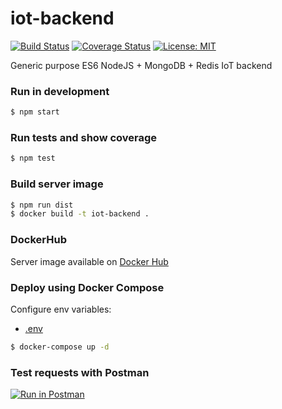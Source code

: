 # iot-backend

[![Build Status](https://travis-ci.org/mmontes11/iot-backend.svg?branch=develop)](https://travis-ci.org/mmontes11/iot-backend)
[![Coverage Status](https://coveralls.io/repos/github/mmontes11/iot-backend/badge.svg?branch=develop)](https://coveralls.io/github/mmontes11/iot-backend?branch=develop)
[![License: MIT](https://img.shields.io/badge/License-MIT-yellow.svg)](https://opensource.org/licenses/MIT)

Generic purpose ES6 NodeJS + MongoDB + Redis IoT backend 

### Run in development

```bash
$ npm start
```
### Run tests and show coverage

```bash
$ npm test
```

### Build server image

```bash
$ npm run dist 
$ docker build -t iot-backend .
```

### DockerHub

Server image available on [Docker Hub](https://hub.docker.com/r/mmontes11/iot-backend/)

### Deploy using Docker Compose

Configure env variables:
* [.env](https://github.com/mmontes11/iot-backend/blob/develop/.env)

```bash
$ docker-compose up -d 
```

### Test requests with Postman
[![Run in Postman](https://run.pstmn.io/button.svg)](https://app.getpostman.com/run-collection/51c5ec6b69c744e25a5a)